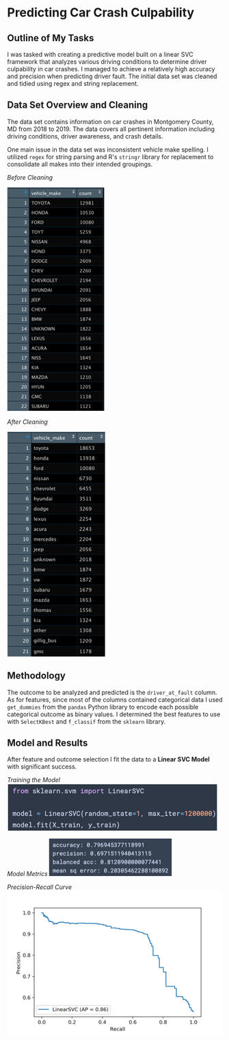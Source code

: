 # Predicting Car Crash Culpability

## Outline of My Tasks
I was tasked with creating a predictive model built on a linear SVC framework that analyzes various driving conditions to determine driver culpability in car crashes. I managed to achieve a relatively high accuracy and precision when predicting driver fault. The initial data set was cleaned and tidied using regex and string replacement.

## Data Set Overview and Cleaning
The data set contains information on car crashes in Montgomery County, MD from 2018 to 2019. The data covers all pertinent information including driving conditions, driver awareness, and crash details.

One main issue in the data set was inconsistent vehicle make spelling. I utilized `regex` for string parsing and R's `stringr` library for replacement to consolidate all makes into their intended groupings.

*Before Cleaning*

![Before Cleaning](code/images/before_cleaning.png)



*After Cleaning*

![After Cleaning](code/images/after_cleaning.png)


## Methodology
The outcome to be analyzed and predicted is the `driver_at_fault` column. As for features, since most of the columns contained categorical data I used `get_dummies` from the `pandas` Python library to encode each possible categorical outcome as binary values. I determined the best features to use with `SelectKBest` and `f_classif` from the `sklearn` library.

## Model and Results
After feature and outcome selection I fit the data to a **Linear SVC Model** with significant success.

*Training the Model*
![Training the Model](code/images/training_model.png)


*Model Metrics*
![Model Metrics](code/images/metrics.png)


*Precision-Recall Curve*
![Precision-Recall Curve](code/images/precision_recall.png)




